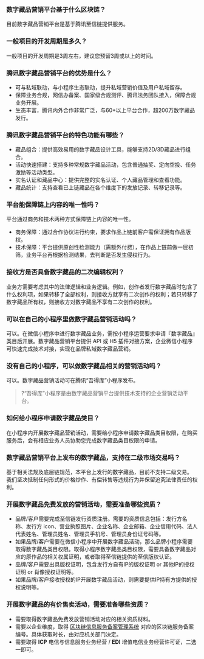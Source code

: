 ### 数字藏品营销平台基于什么区块链？
目前数字藏品营销平台是基于腾讯至信链提供服务。

### 一般项目的开发周期是多久？
一般项目的开发周期是3周左右，建议您预留3周或以上的时间。

### 腾讯数字藏品营销平台的优势是什么？
- 可与私域联动，与小程序生态联动，提升私域营销价值及用户私域留存。
- 保障业务合规，网信办备案、国家级合规测评、腾讯法务团队接入，保障合规业务开展。
- 生态丰富，腾讯内外合作非常广泛，与60+以上平台合作，超200万数字藏品发行。

### 腾讯数字藏品营销平台的特色功能有哪些？
- 藏品组合：提供高效易用的数字藏品设计工具，能够支持2D/3D藏品进行组合。
- 活动快速搭建：支持多种常规数字藏品活动，包含普通抽奖、定向空投、任务激励等活动类型。
- 实名认证和藏品中心：提供完整的实名认证、个人藏品管理和查看功能。
- 藏品统计：支持查看已上链藏品在各个维度下的发放记录、转移记录等。

### 平台能保障链上内容的唯一性吗？
平台通过商务和技术两种方式保障链上内容的唯一性。
- 商务保障：通过合作协议进行约束，要求作品上链前客户需保证拥有作品版权。
- 技术保障：平台提供原创性检测能力（需额外付费），在作品上链前做一层初筛，业务平台再根据检测结果，去判断是否发生侵权行为。

### 接收方是否具备数字藏品的二次编辑权利？
业务方需要考虑其中的法律逻辑和业务逻辑。例如，创作者发行数字藏品时包含了什么权利项，如果转移了全部权利，则接收方就享有二次创作的权利；若只转移了数字藏品所有权，则接收方对数字藏品不享有二次创作的权利。

### 可以在自己的小程序里做数字藏品营销活动吗？
可以。在微信小程序中进行数字藏品业务，需按小程序运营要求申请『数字藏品』类目后开展。数字藏品营销平台提供 API 或 H5 插件对接方案，企业微信小程序可快速完成技术对接，实现在品牌私域数字藏品营销。

### 没有自己的小程序，可以做数字藏品相关的营销活动吗？
可以。数字藏品营销活动可在腾讯“吾得库”小程序发布。
>?“吾得库”小程序是由数字藏品营销平台提供技术支持的企业营销活动平台。

### 如何给小程序申请数字藏品类目？
在小程序内开展数字藏品营销活动，需要给小程序申请数字藏品类目权限，在购买服务后，会有相应业务人员协助您完成数字藏品类目权限的申请。

### 数字藏品营销平台上发布的数字藏品，支持在二级市场交易吗？
基于相关法规及底层链规范，本平台上发行的数字藏品，目前不支持二级交易。
我们坚决抵制任何形式的价格炒作、有偿转售等违规行为并保留追究法律责任的权利。


### 开展数字藏品免费发放的营销活动，需要准备哪些资质？
- 品牌/客户需要完成至信链发行资质注册。需要的资质信息包括：发行方名称、发行方 icon、营业执照图片、企业名称、企业邮箱、企业信用代码、法人代表姓名、管理员姓名、管理员手机号、管理员身份证号码等。
- 如果品牌/客户需要在微信小程序中开展数字藏品活动，那么品牌小程序需要取得数字藏品类目权限。取得小程序数字藏品类目权限，需要具备数字藏品对应的原作品的相关权属证明，或者取得至信链提供的至信版权认证。
- 品牌/客户需要出具版权证明，包含发行方自有IP的版权证明 or 其他IP的授权证明 or 肖像授权证明等。
- 如果品牌/客户接收授权的IP开展数字藏品活动，则需要提供IP持有方提供的授权说明等。


### 开展数字藏品的有价售卖活动，需要准备哪些资质？
- 需要取得数字藏品免费发放营销活动对应的相关资质材料。
- 需要以企业维度，取得 [区块链信息服务备案管理系统](https://bcbeian.ifcert.cn/index) 对应的区块链服务备案编号。具体获取时长，由对应机关部门决定。
- 需要取得 **ICP** 电信与信息服务业务经营 / **EDI** 增值电信业务经营许可证，二选一即可。

